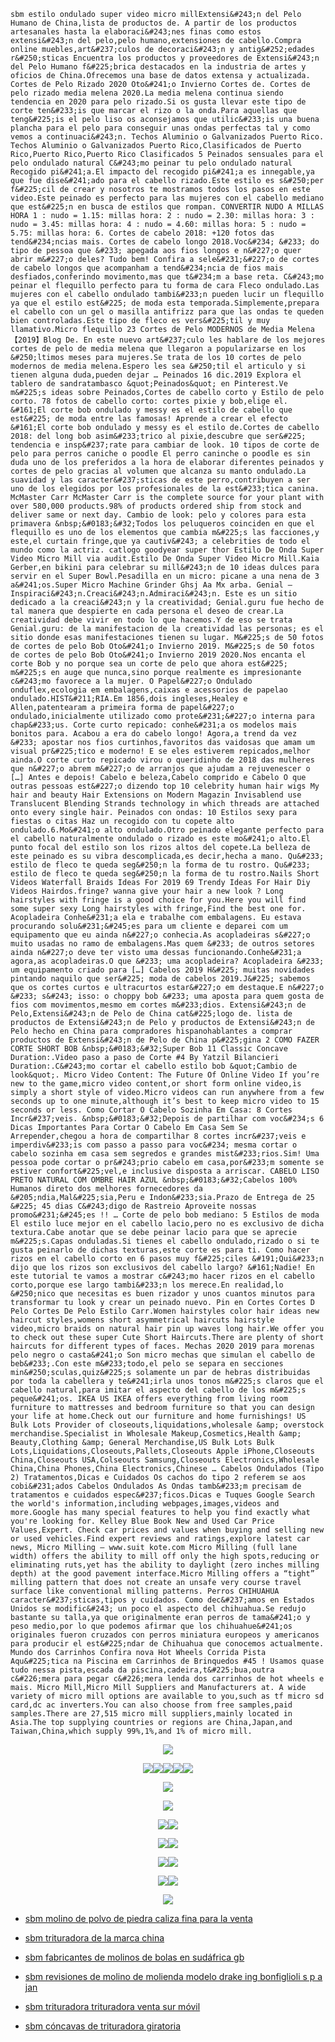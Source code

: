 
```
sbm estilo ondulado super video micro millExtensi&#243;n del Pelo Humano de China,lista de productos de. A partir de los productos artesanales hasta la elaboraci&#243;nes finas como estos extensi&#243;n del pelo,pelo humano,extensiones de cabello.Compra online muebles,art&#237;culos de decoraci&#243;n y antig&#252;edades r&#250;sticas Encuentra los productos y proveedores de Extensi&#243;n del Pelo Humano f&#225;brica destacados en la industria de artes y oficios de China.Ofrecemos una base de datos extensa y actualizada. Cortes de Pelo Rizado 2020 Oto&#241;o Invierno Cortes de. Cortes de pelo rizado media melena 2020.La media melena continua siendo tendencia en 2020 para pelo rizado.Si os gusta llevar este tipo de corte ten&#233;is que marcar el rizo o la onda.Para aquellas que teng&#225;is el pelo liso os aconsejamos que utilic&#233;is una buena plancha para el pelo para conseguir unas ondas perfectas tal y como vemos a continuaci&#243;n. Techos Aluminio o Galvanizados Puerto Rico. Techos Aluminio o Galvanizados Puerto Rico,Clasificados de Puerto Rico,Puerto Rico,Puerto Rico Clasificados 5 Peinados sensuales para el pelo ondulado natural C&#243;mo peinar tu pelo ondulado natural Recogido pi&#241;a.El impacto del recogido pi&#241;a es innegable,ya que fue dise&#241;ado para el cabello rizado.Este estilo es s&#250;per f&#225;cil de crear y nosotros te mostramos todos los pasos en este video.Este peinado es perfecto para las mujeres con el cabello mediano que est&#225;n en busca de estilos que rompan. CONVERTIR NUDO A MILLAS HORA 1 : nudo = 1.15: millas hora: 2 : nudo = 2.30: millas hora: 3 : nudo = 3.45: millas hora: 4 : nudo = 4.60: millas hora: 5 : nudo = 5.75: millas hora: 6. Cortes de cabelo 2018: +120 fotos das tend&#234;ncias mais. Cortes de cabelo longo 2018.Voc&#234; &#233; do tipo de pessoa que &#233; apegada aos fios longos e n&#227;o quer abrir m&#227;o deles? Tudo bem! Confira a sele&#231;&#227;o de cortes de cabelo longos que acompanham a tend&#234;ncia de fios mais desfiados,conferindo movimento,mas que t&#234;m a base reta. C&#243;mo peinar el flequillo perfecto para tu forma de cara Fleco ondulado.Las mujeres con el cabello ondulado tambi&#233;n pueden lucir un flequillo ya que el estilo est&#225; de moda esta temporada.Simplemente,prepara el cabello con un gel o masilla antifrizz para que las ondas te queden bien controladas.Este tipo de fleco es vers&#225;til y muy llamativo.Micro flequillo 23 Cortes de Pelo MODERNOS de Media Melena 【2019】Blog De. En este nuevo art&#237;culo les hablare de los mejores cortes de pelo de media melena que llegaron a popularizarse en los &#250;ltimos meses para mujeres.Se trata de los 10 cortes de pelo modernos de media melena.Espero les sea &#250;til el articulo y si tienen alguna duda,pueden dejar … Peinados 16 dic.2019 Explora el tablero de sandratambasco &quot;Peinados&quot; en Pinterest.Ve m&#225;s ideas sobre Peinados,Cortes de cabello corto y Estilo de pelo corto. 78 fotos de cabello corto: cortes pixie y bob,elige el. &#161;El corte bob ondulado y messy es el estilo de cabello que est&#225; de moda entre las famosas! Aprende a crear el efecto &#161;El corte bob ondulado y messy es el estilo de.Cortes de cabello 2018: del long bob asim&#233;trico al pixie,descubre que ser&#225; tendencia e insp&#237;rate para cambiar de look. 10 tipos de corte de pelo para perros caniche o poodle El perro caninche o poodle es sin duda uno de los preferidos a la hora de elaborar diferentes peinados y cortes de pelo gracias al volumen que alcanza su manto ondulado.La suavidad y las caracter&#237;sticas de este perro,contribuyen a ser uno de los elegidos por los profesionales de la est&#233;tica canina. McMaster Carr McMaster Carr is the complete source for your plant with over 580,000 products.98% of products ordered ship from stock and deliver same or next day. Cambio de look: pelo y colores para esta primavera &nbsp;&#0183;&#32;Todos los peluqueros coinciden en que el flequillo es uno de los elementos que cambia m&#225;s las facciones,y este,el curtain fringe,que ya cautiv&#243; a celebrities de todo el mundo como la actriz. catlogo goodyear super thor Estilo De Onda Super Video Micro Mill via audit.Estilo De Onda Super Video Micro Mill.Kaia Gerber,en bikini para celebrar su mill&#243;n de 10 ideas dulces para servir en el Super Bowl.Pesadilla en un micro: picane a una nena de 3 a&#241;os.Super Micro Machine Grinder Ghsj Aa Mx arba. Genial — Inspiraci&#243;n.Creaci&#243;n.Admiraci&#243;n. Este es un sitio dedicado a la creaci&#243;n y la creatividad; Genial.guru fue hecho de tal manera que despierte en cada persona el deseo de crear.La creatividad debe vivir en todo lo que hacemos.Y de eso se trata Genial.guru: de la manifestacion de la creatividad las personas; es el sitio donde esas manifestaciones tienen su lugar. M&#225;s de 50 fotos de cortes de pelo Bob Oto&#241;o Invierno 2019. M&#225;s de 50 fotos de cortes de pelo Bob Oto&#241;o Invierno 2019 2020.Nos encanta el corte Bob y no porque sea un corte de pelo que ahora est&#225; m&#225;s en auge que nunca,sino porque realmente es impresionante c&#243;mo favorece a la mujer. O Papel&#227;o Ondulado onduflex,ecologia em embalagens,caixas e acessorios de papelao ondulado.HIST&#211;RIA.Em 1856,dois ingleses,Healey e Allen,patentearam a primeira forma de papel&#227;o ondulado,inicialmente utilizado como prote&#231;&#227;o interna para chap&#233;us. Corte curto repicado: conhe&#231;a os modelos mais bonitos para. Acabou a era do cabelo longo! Agora,a trend da vez &#233; apostar nos fios curtinhos,favoritos das vaidosas que amam um visual pr&#225;tico e moderno! E se eles estiverem repicados,melhor ainda.O corte curto repicado virou o queridinho de 2018 das mulheres que n&#227;o abrem m&#227;o de arranjos que ajudam a rejuvenescer o […] Antes e depois! Cabelo e beleza,Cabelo comprido e Cabelo O que outras pessoas est&#227;o dizendo top 10 celebrity human hair wigs My hair and beauty Hair Extensions on Modern Magazin Invisablend use Translucent Blending Strands technology in which threads are attached onto every single hair. Peinados con ondas: 10 Estilos sexy para fiestas o citas Haz un recogido con tu copete alto ondulado.6.Mo&#241;o alto ondulado.Otro peinado elegante perfecto para el cabello naturalmente ondulado o rizado es este mo&#241;o alto.El punto focal del estilo son los rizos altos del copete.La belleza de este peinado es su vibra descomplicada,es decir,hecha a mano. Qu&#233; estilo de fleco te queda seg&#250;n la forma de tu rostro. Qu&#233; estilo de fleco te queda seg&#250;n la forma de tu rostro.Nails Short Videos Waterfall Braids Ideas For 2019 69 Trendy Ideas For Hair Diy Videos Hairdos.fringe? wanna give your hair a new look ? Long hairstyles with fringe is a good choice for you.Here you will find some super sexy Long hairstyles with fringe,Find the best one for. Acopladeira Conhe&#231;a ela e trabalhe com embalagens. Eu estava procurando solu&#231;&#245;es para um cliente e deparei com um equipamento que eu ainda n&#227;o conhecia.As acopladeiras s&#227;o muito usadas no ramo de embalagens.Mas quem &#233; de outros setores ainda n&#227;o deve ter visto uma dessas funcionando.Conhe&#231;a agora,as acopladeiras.O que &#233; uma acopladeira? Acopladeira &#233; um equipamento criado para […] Cabelos 2019 H&#225; muitas novidades pintando naquilo que ser&#225; moda de cabelos 2019.J&#225; sabemos que os cortes curtos e ultracurtos estar&#227;o em destaque.E n&#227;o &#233; s&#243; isso: o choppy bob &#233; uma aposta para quem gosta de fios com movimentos,mesmo em cortes m&#233;dios. Extensi&#243;n de Pelo,Extensi&#243;n de Pelo de China cat&#225;logo de. lista de productos de Extensi&#243;n de Pelo y productos de Extensi&#243;n de Pelo hecho en China para compradores hispanohablantes a comprar productos de Extensi&#243;n de Pelo de China p&#225;gina 2 COMO FAZER CORTE SHORT BOB &nbsp;&#0183;&#32;Super Bob 11 Classic Concave Duration:.Video paso a paso de Corte #4 By Yatzil Bilancieri Duration:.C&#243;mo cortar el cabello estilo bob &quot;Cambio de look&quot;. Micro Video Content: The Future Of Online Video If you’re new to the game,micro video content,or short form online video,is simply a short style of video.Micro videos can run anywhere from a few seconds up to one minute,although it’s best to keep micro video to 15 seconds or less. Como Cortar O Cabelo Sozinha Em Casa: 8 Cortes Incr&#237;veis. &nbsp;&#0183;&#32;Depois de partilhar com voc&#234;s 6 Dicas Importantes Para Cortar O Cabelo Em Casa Sem Se Arrepender,chegou a hora de compartilhar 8 cortes incr&#237;veis e imperdiv&#233;is com passo a passo para voc&#234; mesma cortar o cabelo sozinha em casa sem segredos e grandes mist&#233;rios.Sim! Uma pessoa pode cortar o pr&#243;prio cabelo em casa,por&#233;m somente se estiver confort&#225;vel,e inclusive disposta a arriscar. CABELO LISO PRETO NATURAL COM OMBRE HAIR AZUL &nbsp;&#0183;&#32;Cabelos 100% Humanos direto dos melhores fornecedores da &#205;ndia,Mal&#225;sia,Peru e Indon&#233;sia.Prazo de Entrega de 25 &#225; 45 dias C&#243;digo de Rastreio Aproveite nossas promo&#231;&#245;es !! … Corte de pelo bob mediano: 5 Estilos de moda El estilo luce mejor en el cabello lacio,pero no es exclusivo de dicha textura.Cabe anotar que se debe peinar lacio para que se aprecie m&#225;s.Capas onduladas.Si tienes el cabello ondulado,rizado o si te gusta peinarlo de dichas texturas,este corte es para ti. Como hacer rizos en el cabello corto en 6 pasos muy f&#225;ciles &#191;Qui&#233;n dijo que los rizos son exclusivos del cabello largo? &#161;Nadie! En este tutorial te vamos a mostrar c&#243;mo hacer rizos en el cabello corto,porque ese largo tambi&#233;n los merece.En realidad,lo &#250;nico que necesitas es buen rizador y unos cuantos minutos para transformar tu look y crear un peinado nuevo. Pin en Cortes Cortes D Pelo Cortes De Pelo Estilo Carr.Women hairstyles color hair ideas new haircut styles,womens short asymmetrical haircuts hairstyle video,micro braids on natural hair pin up waves long hair.We offer you to check out these super Cute Short Haircuts.There are plenty of short haircuts for different types of faces. Mechas 2020 2019 para morenas pelo negro o casta&#241;o Son micro mechas que simulan el cabello de beb&#233;.Con este m&#233;todo,el pelo se separa en secciones min&#250;sculas,quiz&#225;s solamente un par de hebras distribuidas por toda la cabellera y te&#241;irla unos tonos m&#225;s claros que el cabello natural,para imitar el aspecto del cabello de los m&#225;s peque&#241;os. IKEA US IKEA offers everything from living room furniture to mattresses and bedroom furniture so that you can design your life at home.Check out our furniture and home furnishings! US Bulk Lots Provider of closeouts,liquidations,wholesale &amp; overstock merchandise.Specialist in Wholesale Makeup,Cosmetics,Health &amp; Beauty,Clothing &amp; General Merchandise,US Bulk Lots Bulk Lots,Liquidations,Closeouts,Pallets,Closeouts Apple iPhone,Closeouts China,Closeouts USA,Colseouts Samsung,Closeouts Electronics,Wholesale China,China Phones,China Electronics,Chinese … Cabelos Ondulados (Tipo 2) Tratamentos,Dicas e Cuidados Os cachos do tipo 2 referem se aos cobi&#231;ados Cabelos Ondulados As Ondas tamb&#233;m precisam de tratamentos e cuidados espec&#237;ficos.Dicas e Tuques Google Search the world's information,including webpages,images,videos and more.Google has many special features to help you find exactly what you're looking for. Kelley Blue Book New and Used Car Price Values,Expert. Check car prices and values when buying and selling new or used vehicles.Find expert reviews and ratings,explore latest car news, Micro Milling — www.suit kote.com Micro Milling (full lane width) offers the ability to mill off only the high spots,reducing or eliminating ruts,yet has the ability to daylight (zero inches milling depth) at the good pavement interface.Micro Milling offers a “tight” milling pattern that does not create an unsafe very course travel surface like conventional milling patterns. Perros CHIHUAHUA caracter&#237;sticas,tipos y cuidados. Como dec&#237;amos en Estados Unidos se modific&#243; un poco el aspecto del chihuahua.Se redujo bastante su talla,ya que originalmente eran perros de tama&#241;o y peso medio,por lo que podemos afirmar que los chihuahue&#241;os originales fueron cruzados con perros miniatura europeos y americanos para producir el est&#225;ndar de Chihuahua que conocemos actualmente. Mundo dos Carrinhos Confira nova Hot Wheels Corrida Pista Aqu&#225;tica na Piscina em Carrinhos de Brinquedos #45 ! Usamos quase tudo nessa pista,escada da piscina,cadeira,t&#225;bua,outra c&#226;mera para pegar c&#226;mera lenda dos carrinhos de hot wheels e mais. Micro Mill,Micro Mill Suppliers and Manufacturers at. A wide variety of micro mill options are available to you,such as tf micro sd card,dc ac inverters.You can also choose from free samples,paid samples.There are 27,515 micro mill suppliers,mainly located in Asia.The top supplying countries or regions are China,Japan,and Taiwan,China,which supply 99%,1%,and 1% of micro mill. 
```

<div align="center">

<a href="https://es-crusher.shibang-china.com/github&k=sbm+estilo+ondulado+super+video+micro+mill"><img src="https://static.shibang-china.com/es/crusher/logo.jpg"></a>

<a href="https://es-crusher.shibang-china.com/github&k=sbm+estilo+ondulado+super+video+micro+mill"><img src="https://static.shibang-china.com/es/crusher/index.jpg"></a><a href="https://es-crusher.shibang-china.com/material.htmlgithub&k=sbm+estilo+ondulado+super+video+micro+mill"><img src="https://static.shibang-china.com/es/crusher/material.jpg"></a><a href="https://es-crusher.shibang-china.com/application.htmlgithub&k=sbm+estilo+ondulado+super+video+micro+mill"><img src="https://static.shibang-china.com/es/crusher/application.jpg"></a><a href="https://es-crusher.shibang-china.com/aboutus.htmlgithub&k=sbm+estilo+ondulado+super+video+micro+mill"><img src="https://static.shibang-china.com/es/crusher/aboutus.jpg"></a><a href="https://es-crusher.shibang-china.com/contact.htmlgithub&k=sbm+estilo+ondulado+super+video+micro+mill"><img src="https://static.shibang-china.com/es/crusher/contact.jpg"></a>

<a href="https://es-crusher.shibang-china.com/github&k=sbm+estilo+ondulado+super+video+micro+mill"><img src="https://static.shibang-china.com/es/crusher/banner.jpg"></a>

<a href="https://swt.shibang-china.com/github&k=sbm+estilo+ondulado+super+video+micro+mill"><img src="https://static.shibang-china.com/es/crusher/text.jpg"></a>

<a href="https://swt.shibang-china.com/github&k=sbm+estilo+ondulado+super+video+micro+mill"><img src="https://static.shibang-china.com/es/crusher/chat.jpg"></a><a href="https://es-crusher.shibang-china.com/contact.htmlgithub&k=sbm+estilo+ondulado+super+video+micro+mill"><img src="https://static.shibang-china.com/es/crusher/message.jpg"></a>

<a href="https://es-crusher.shibang-china.com/products/pe.htmlgithub&k=sbm+estilo+ondulado+super+video+micro+mill"><img src="https://static.shibang-china.com/es/crusher/pe.jpg"></a><a href="https://es-crusher.shibang-china.com/products/pf.htmlgithub&k=sbm+estilo+ondulado+super+video+micro+mill"><img src="https://static.shibang-china.com/es/crusher/pf.jpg"></a>

<a href="https://es-crusher.shibang-china.com/products/hpt.htmlgithub&k=sbm+estilo+ondulado+super+video+micro+mill"><img src="https://static.shibang-china.com/es/crusher/hpt.jpg"></a><a href="https://es-crusher.shibang-china.com/products/vsi.htmlgithub&k=sbm+estilo+ondulado+super+video+micro+mill"><img src="https://static.shibang-china.com/es/crusher/vsi.jpg"></a>

<a href="https://es-crusher.shibang-china.com/products/klv.htmlgithub&k=sbm+estilo+ondulado+super+video+micro+mill"><img src="https://static.shibang-china.com/es/crusher/klv.jpg"></a><a href="https://es-crusher.shibang-china.com/products/portable.htmlgithub&k=sbm+estilo+ondulado+super+video+micro+mill"><img src="https://static.shibang-china.com/es/crusher/portable.jpg"></a>

<a href="https://swt.shibang-china.com/github&k=sbm+estilo+ondulado+super+video+micro+mill"><img src="https://static.shibang-china.com/es/crusher/case.jpg"></a>

</div>


* [sbm molino de polvo de piedra caliza fina para la venta](sbm%20molino%20de%20polvo%20de%20piedra%20caliza%20fina%20para%20la%20venta.md)

* [sbm trituradora de la marca china](sbm%20trituradora%20de%20la%20marca%20china.md)

* [sbm fabricantes de molinos de bolas en sudáfrica gb](sbm%20fabricantes%20de%20molinos%20de%20bolas%20en%20sud%C3%A1frica%20gb.md)

* [sbm revisiones de molino de molienda modelo drake ing bonfiglioli s p a jan](sbm%20revisiones%20de%20molino%20de%20molienda%20modelo%20drake%20ing%20bonfiglioli%20s%20p%20a%20jan.md)

* [sbm trituradora trituradora venta sur móvil](sbm%20trituradora%20trituradora%20venta%20sur%20m%C3%B3vil.md)

* [sbm cóncavas de trituradora giratoria](sbm%20c%C3%B3ncavas%20de%20trituradora%20giratoria.md)
